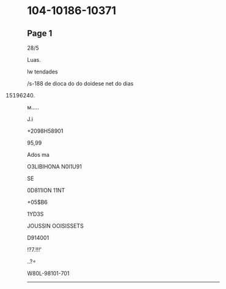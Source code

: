 # 104-10186-10371

## Page 1

28/5

Luas.

lw tendades

/s-188 de dioca do do doidese net do dias

15196240)

м.....

J.i

+2098H58901

95,99

Ados ma

O3LIBIHONA N0I1U91

SE

0D811ION 11NT

+05$B6

1YD3S

JOUSSIN OOISISSETS

D914001

!?7.!!!'

..?÷

W80L-98101-701

---

